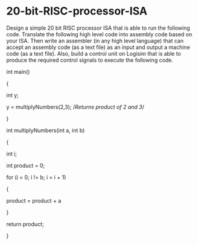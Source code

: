 # 20-bit-RISC-processor-ISA

Design a simple 20 bit RISC processor ISA that is able to run the following code. Translate the following high level code into
assembly code based on your ISA. Then write an assembler (in any high level language) that can accept an assembly code (as a
text file) as an input and output a machine code (as a text file). Also, build a control unit on Logisim that is able to produce the
required control signals to execute the following code.

int main()

{

 int y;
 
 y = multiplyNumbers(2,3); /*Returns product of 2 and 3*/
 
}

int multiplyNumbers(int a, int b)

{

 int i;
 
 int product = 0;
 
 for (i = 0; i != b; i = i + 1)
 
 {
 
 product = product + a
 
 }
 
 return product;
 
}
